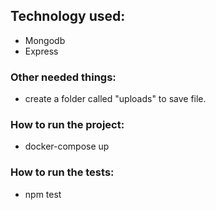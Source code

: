 ## Technology used:

- Mongodb
- Express


### Other needed things:

- create a folder called "uploads" to save file.


### How to run the project:

- docker-compose up


### How to run the tests:

- npm test

